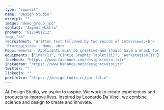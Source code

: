 ```yaml
---
type: "council"
name: "Design Studio"
excerpt: ""
image: "demo_group.jpg"
contact: "Jayant Mishra"
phoneno: "8126481212"
tag: "ds"
recruitment: "Written test followed by two rounds of interviews.<br>
 Prerequisites - None. <br>
Requirements - Applicants must be creative and should have a knack for innovation."
equipments: ["iMac(1)", "Cintiq Graphic Tablet(1i)", "Workstation(1)"]
facebook: "https: //www.facebook.com/designstudio.iitr"
instagram: "https: //www.behance.net/designstudioiitr"
twitter: ""
linkedin: ""
portfolio: "https: //designstudio.cc/portfolio"
---
```


At Design Studio, we aspire to inspire. We work to create experiences and products to improve lives. Inspired by Leonardo Da Vinci, we combine science and design to create and innovate.